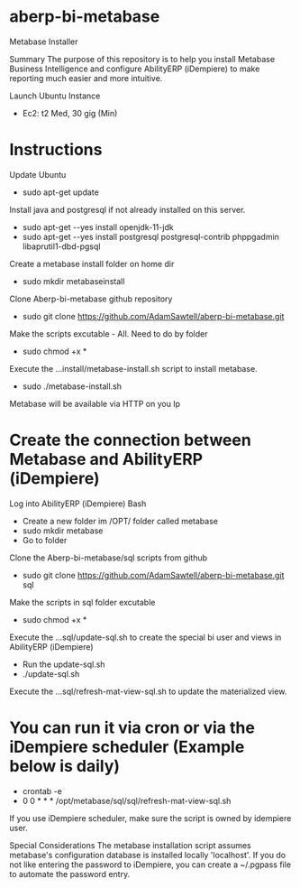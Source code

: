 # aberp-bi-metabase

Metabase Installer

Summary
The purpose of this repository is to help you install Metabase Business Intelligence and configure AbilityERP (iDempiere) to make reporting much easier and more intuitive.

Launch Ubuntu Instance
  - Ec2: t2 Med, 30 gig (Min)

# Instructions

Update Ubuntu 
  - sudo apt-get update

Install java and postgresql if not already installed on this server.
  - sudo apt-get --yes install openjdk-11-jdk
  - sudo apt-get --yes install postgresql postgresql-contrib phppgadmin libaprutil1-dbd-pgsql

Create a metabase install folder on home dir
  - sudo mkdir metabaseinstall

Clone Aberp-bi-metabase github repository
  - sudo git clone https://github.com/AdamSawtell/aberp-bi-metabase.git

Make the scripts excutable - All. Need to do by folder
  - sudo chmod +x *

Execute the ...install/metabase-install.sh script to install metabase.
  - sudo ./metabase-install.sh

Metabase will be available via HTTP on you Ip

# Create the connection between Metabase and AbilityERP (iDempiere)

Log into AbilityERP (iDempiere) Bash
- Create a new folder im /OPT/ folder called metabase
- sudo mkdir metabase
- Go to folder

Clone the Aberp-bi-metabase/sql scripts from github
  - sudo git clone https://github.com/AdamSawtell/aberp-bi-metabase.git sql

Make the scripts in sql folder excutable
  - sudo chmod +x *

Execute the ...sql/update-sql.sh to create the special bi user and views in AbilityERP (iDempiere)
  - Run the update-sql.sh
  - ./update-sql.sh

Execute the ...sql/refresh-mat-view-sql.sh to update the materialized view.

# You can run it via cron or via the iDempiere scheduler (Example below is daily)
  - crontab -e
  - 0 0 * * * /opt/metabase/sql/sql/refresh-mat-view-sql.sh

If you use iDempiere scheduler, make sure the script is owned by idempiere user.

Special Considerations
The metabase installation script assumes metabase's configuration database is installed locally 'localhost'.
If you do not like entering the password to iDempiere, you can create a ~/.pgpass file to automate the password entry.
